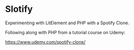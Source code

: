 # Slotify

Experimenting with LitElement and PHP with a Spotify Clone.

Following along with PHP from a tutorial course on Udemy:

https://www.udemy.com/spotify-clone/